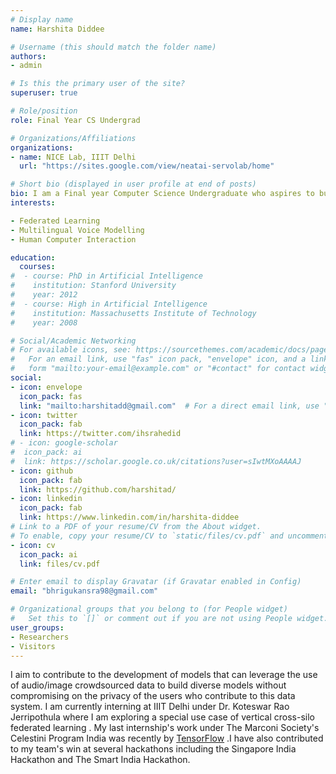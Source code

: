 ```yaml
---
# Display name
name: Harshita Diddee

# Username (this should match the folder name)
authors:
- admin

# Is this the primary user of the site?
superuser: true

# Role/position
role: Final Year CS Undergrad 

# Organizations/Affiliations
organizations:
- name: NICE Lab, IIIT Delhi 
  url: "https://sites.google.com/view/neatai-servolab/home"

# Short bio (displayed in user profile at end of posts)
bio: I am a Final year Computer Science Undergraduate who aspires to build Privacy-Preserving AI architectures.
interests:

- Federated Learning 
- Multilingual Voice Modelling 
- Human Computer Interaction

education:
  courses:
#  - course: PhD in Artificial Intelligence
#    institution: Stanford University
#    year: 2012
#  - course: High in Artificial Intelligence
#    institution: Massachusetts Institute of Technology
#    year: 2008

# Social/Academic Networking
# For available icons, see: https://sourcethemes.com/academic/docs/page-builder/#icons
#   For an email link, use "fas" icon pack, "envelope" icon, and a link in the
#   form "mailto:your-email@example.com" or "#contact" for contact widget.
social:
- icon: envelope
  icon_pack: fas
  link: "mailto:harshitadd@gmail.com"  # For a direct email link, use "bhrigukansra98@gmail.com".
- icon: twitter
  icon_pack: fab
  link: https://twitter.com/ihsrahedid
# - icon: google-scholar
#  icon_pack: ai
#  link: https://scholar.google.co.uk/citations?user=sIwtMXoAAAAJ
- icon: github
  icon_pack: fab
  link: https://github.com/harshitad/
- icon: linkedin
  icon_pack: fab
  link: https://www.linkedin.com/in/harshita-diddee
# Link to a PDF of your resume/CV from the About widget.
# To enable, copy your resume/CV to `static/files/cv.pdf` and uncomment the lines below.
- icon: cv
  icon_pack: ai
  link: files/cv.pdf

# Enter email to display Gravatar (if Gravatar enabled in Config)
email: "bhrigukansra98@gmail.com"

# Organizational groups that you belong to (for People widget)
#   Set this to `[]` or comment out if you are not using People widget.
user_groups:
- Researchers
- Visitors
---
```


I aim to contribute to the development of models that can leverage the use of audio/image crowdsourced data to build diverse models without compromising on the privacy of the users who contribute to this data system. I am currently interning at IIIT Delhi under Dr. Koteswar Rao Jerripothula where I am exploring a special use case of vertical cross-silo federated learning . My last internship's work under The Marconi Society's Celestini Program India was recently by [TensorFlow](https://blog.tensorflow.org/2020/02/visionair-using-federated-learning-to-estimate-airquality-tensorflow-api-java.html) .I have also contributed to my team's win at several hackathons including the Singapore India Hackathon and The Smart India Hackathon.

